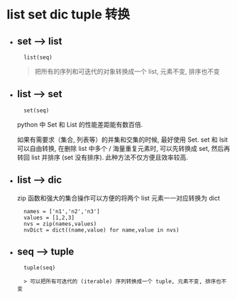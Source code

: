 # list set dic tuple 转换

- ## set --> list

        list(seq)

    > 把所有的序列和可迭代的对象转换成一个 list, 元素不变, 排序也不变

- ## list --> set

        set(seq)

    python 中 Set 和 List 的性能差距能有数百倍.

    如果有需要求（集合, 列表等）的并集和交集的时候, 最好使用 Set. set 和 lsit 可以自由转换, 在删除 list 中多个 / 海量重复元素时, 可以先转换成 set, 然后再转回 list 并排序 (set 没有排序). 此种方法不仅方便且效率较高.

- ## list --> dic

    zip 函数和强大的集合操作可以方便的将两个 list 元素一一对应转换为 dict

        names = ['n1','n2','n3']
        values = [1,2,3]
        nvs = zip(names,values)
        nvDict = dict((name,value) for name,value in nvs)

- ## seq --> tuple

        tuple(seq)

        > 可以把所有可迭代的 (iterable) 序列转换成一个 tuple, 元素不变, 排序也不变
